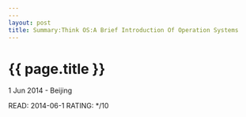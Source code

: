 ```yaml
---
---
layout: post
title: Summary:Think OS:A Brief Introduction Of Operation Systems
---
```


{{ page.title }}
================

<p class="meta">1 Jun 2014 - Beijing</p>
 

READ: 2014-06-1 RATING: */10























